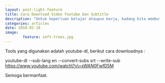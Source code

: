 ```yaml
---
layout: post-light-feature
title: Cara Download Video Youtube dan Subtitle 
description: "Untuk keperluan belajar ataupun kerja, kadang kita membutuhkan translasi bahasa dari youtube yang kita download"
categories: articles
date: 2018-02-18
image: 
        feature: soft-trees.jpg
---
```

Tools yang digunakan adalah youtube-dl, berikut cara downloadnya :

youtube-dl --sub-lang en --convert-subs srt --write-sub https://www.youtube.com/watch\?v\=sWAN0FwfD5M

Semoga bermanfaat.